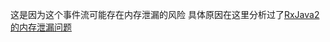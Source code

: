 这是因为这个事件流可能存在内存泄漏的风险
具体原因在这里分析过了[RxJava2的内存泄漏问题](https://www.yuque.com/starryluli/lku5tk/ektgcb42l1f0zs26)
